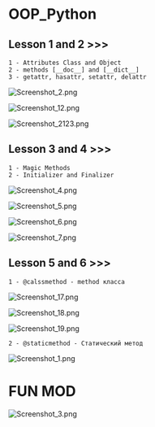 # OOP_Python


## Lesson 1 and 2  >>>
    1 - Attributes Class and Object 
    2 - methods [__doc__] and [__dict__]
    3 - getattr, hasattr, setattr, delattr

![Screenshot_2.png](Screenshot%2FScreenshot_2.png)

![Screenshot_12.png](Screenshot%2FScreenshot_12.png)

![Screenshot_2123.png](Screenshot%2FScreenshot_2123.png)


## Lesson 3 and 4 >>>
    1 - Magic Methods 
    2 - Initializer and Finalizer

![Screenshot_4.png](Screenshot%2FScreenshot_4.png)

![Screenshot_5.png](Screenshot%2FScreenshot_5.png)

![Screenshot_6.png](Screenshot%2FScreenshot_6.png)

![Screenshot_7.png](Screenshot%2FScreenshot_7.png)



## Lesson 5 and 6 >>>
    1 - @calssmethod - method класса

![Screenshot_17.png](Screenshot/Screenshot_17.png)

![Screenshot_18.png](Screenshot%2FScreenshot_18.png)

![Screenshot_19.png](Screenshot%2FScreenshot_19.png)





    2 - @staticmethod - Статический метод

![Screenshot_1.png](Screenshot%2FScreenshot_1.png)

# FUN MOD

![Screenshot_3.png](Screenshot%2FScreenshot_3.png)